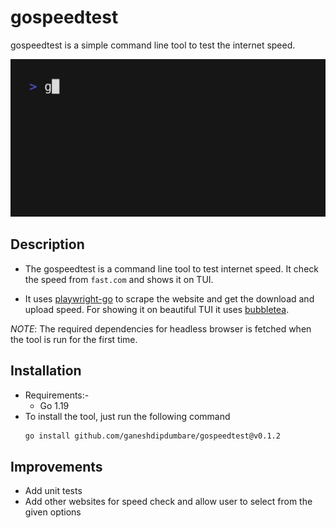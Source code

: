 # gospeedtest
gospeedtest is a simple command line tool to test the internet speed.

![](https://github.com/ganeshdipdumbare/gospeedtest/blob/main/demo.gif)

## Description
- The gospeedtest is a command line tool to test internet speed. It check the speed from `fast.com` and shows it on TUI.

- It uses [playwright-go](https://github.com/playwright-community/playwright-go) to scrape the website and get the download and upload speed. For showing it on beautiful TUI it uses [bubbletea](https://github.com/charmbracelet/bubbletea).

*NOTE*: The required dependencies for headless browser is fetched when the tool is run for the first time.

## Installation
- Requirements:-
    - Go 1.19
- To install the tool, just run the following command
    ```bash
    go install github.com/ganeshdipdumbare/gospeedtest@v0.1.2
    ```
## Improvements
- Add unit tests 
- Add other websites for speed check and allow user to select from the given options
